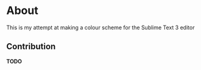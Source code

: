 # About #

This is my attempt at making a colour scheme for the Sublime Text 3 editor

## Contribution ##

**TODO**